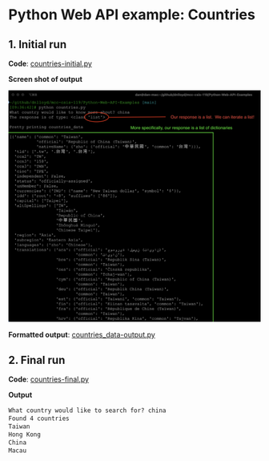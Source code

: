 # Python Web API example: Countries

## 1. Initial run

**Code**: [countries-initial.py](countries-initial.py)

**Screen shot of output**

![alt text](image-1.png)

**Formatted output**: [countries_data-output.py](countries_data-output.py)

## 2. Final run

**Code**: [countries-final.py](countries-final.py)

**Output**

```
What country would like to search for? china
Found 4 countries
Taiwan
Hong Kong
China
Macau
```